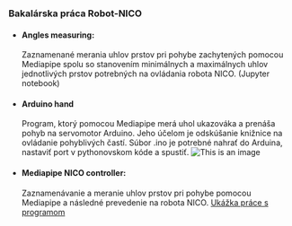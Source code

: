 ### Bakalárska práca Robot-NICO


* #### Angles measuring:
  Zaznamenané merania uhlov prstov pri pohybe zachytených pomocou Mediapipe
  spolu so stanovením minimálnych a maximálnych uhlov jednotlivých prstov potrebných na ovládania 
  robota NICO. (Jupyter notebook)
  
* #### Arduino hand
  Program, ktorý pomocou Mediapipe merá uhol ukazováka a prenáša pohyb na servomotor Arduino. Jeho účelom
  je odskúšanie knižnice na ovládanie pohyblivých častí. Súbor .ino je potrebné nahrať do Arduina, nastaviť port
  v pythonovskom kóde a spustiť.
  ![This is an image](https://i.ibb.co/V2XtFsc/imagge.jpg)
  
* #### Mediapipe NICO controller:
  Zaznamenávanie a meranie uhlov prstov pri pohybe pomocou Mediapipe a následné prevedenie na robota NICO.
  [Ukážka práce s programom](https://pages.github.com/)
  
